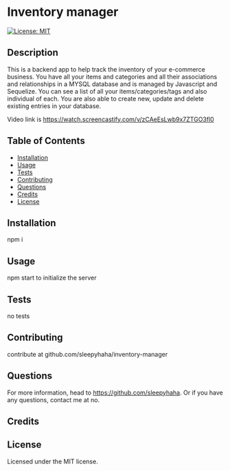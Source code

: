 # Inventory manager

[![License: MIT](https://img.shields.io/badge/License-MIT-yellow.svg)](https://opensource.org/licenses/MIT)

## Description

This is a backend app to help track the inventory of your e-commerce business. You have all your items and categories and all their associations and relationships in a MYSQL database and is managed by Javascript and Sequelize. You can see a list of all your items/categories/tags and also individual of each. You are also able to create new, update and delete existing entries in your database.

Video link is https://watch.screencastify.com/v/zCAeEsLwb9x7ZTGO3fl0

## Table of Contents

- [Installation](#installation)
- [Usage](#usage)
- [Tests](#test)
- [Contributing](#contributing)
- [Questions](#questions)
- [Credits](#credits)
- [License](#license)

## <a name="installation"></a> Installation

npm i

## <a name="usage"></a> Usage

npm start to initialize the server

## <a name="test"></a> Tests

no tests

## <a name="contributing"></a> Contributing

contribute at github.com/sleepyhaha/inventory-manager

## <a name="questions"></a> Questions

For more information, head to https://github.com/sleepyhaha.
Or if you have any questions, contact me at no.

## <a name="credits"></a> Credits

## <a name="license"></a> License

Licensed under the MIT license.
